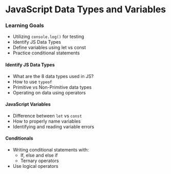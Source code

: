 # JavaScript Data Types and Variables

### Learning Goals
- Utilizing `console.log()` for testing
- Identify JS Data Types
- Define variables using let vs const 
- Practice conditional statements 

#### Identify JS Data Types 
- What are the 8 data types used in JS?
- How to use `typeof`
- Primitive vs Non-Primitive data types
- Operating on data using operators 

#### JavaScript Variables
- Difference between `let` vs `const`
- How to properly name variables
- Identifying and reading variable errors

#### Conditionals
- Writing conditional statements with:
    - If, else and else if 
    - Ternary operators 
- Use logical operators